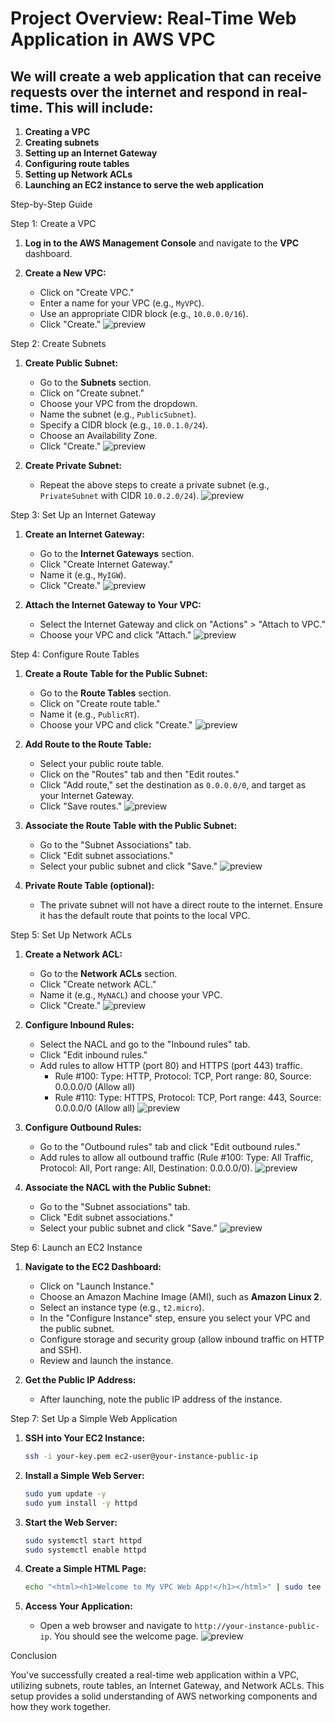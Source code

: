 # Project Overview: Real-Time Web Application in AWS VPC

## We will create a web application that can receive requests over the internet and respond in real-time. This will include:

1. **Creating a VPC**
2. **Creating subnets**
3. **Setting up an Internet Gateway**
4. **Configuring route tables**
5. **Setting up Network ACLs**
6. **Launching an EC2 instance to serve the web application**

Step-by-Step Guide

Step 1: Create a VPC

1. **Log in to the AWS Management Console** and navigate to the **VPC** dashboard.

2. **Create a New VPC:**
   - Click on "Create VPC."
   - Enter a name for your VPC (e.g., `MyVPC`).
   - Use an appropriate CIDR block (e.g., `10.0.0.0/16`).
   - Click "Create."
   ![preview](./Images/vpc-1.png)

Step 2: Create Subnets

1. **Create Public Subnet:**
   - Go to the **Subnets** section.
   - Click on "Create subnet."
   - Choose your VPC from the dropdown.
   - Name the subnet (e.g., `PublicSubnet`).
   - Specify a CIDR block (e.g., `10.0.1.0/24`).
   - Choose an Availability Zone.
   - Click "Create."
   ![preview](./Images/vpc-2.png)

2. **Create Private Subnet:**
   - Repeat the above steps to create a private subnet (e.g., `PrivateSubnet` with CIDR `10.0.2.0/24`).
   ![preview](./Images/vpc-3.png)

Step 3: Set Up an Internet Gateway

1. **Create an Internet Gateway:**
   - Go to the **Internet Gateways** section.
   - Click "Create Internet Gateway."
   - Name it (e.g., `MyIGW`).
   - Click "Create."
   ![preview](./Images/vpc-4.png)

2. **Attach the Internet Gateway to Your VPC:**
   - Select the Internet Gateway and click on "Actions" > "Attach to VPC."
   - Choose your VPC and click "Attach."
   ![preview](./Images/vpc-5.png)

Step 4: Configure Route Tables

1. **Create a Route Table for the Public Subnet:**
   - Go to the **Route Tables** section.
   - Click on "Create route table."
   - Name it (e.g., `PublicRT`).
   - Choose your VPC and click "Create."
   ![preview](./Images/vpc-6.png)

2. **Add Route to the Route Table:**
   - Select your public route table.
   - Click on the "Routes" tab and then "Edit routes."
   - Click "Add route," set the destination as `0.0.0.0/0`, and target as your Internet Gateway.
   - Click "Save routes."
   ![preview](./Images/vpc-7.png)

3. **Associate the Route Table with the Public Subnet:**
   - Go to the "Subnet Associations" tab.
   - Click "Edit subnet associations."
   - Select your public subnet and click "Save."
   ![preview](./Images/vpc-8.png)

4. **Private Route Table (optional):**
   - The private subnet will not have a direct route to the internet. Ensure it has the default route that points to the local VPC.

Step 5: Set Up Network ACLs

1. **Create a Network ACL:**
   - Go to the **Network ACLs** section.
   - Click "Create network ACL."
   - Name it (e.g., `MyNACL`) and choose your VPC.
   - Click "Create."
   ![preview](./Images/vpc-9.png)

2. **Configure Inbound Rules:**
   - Select the NACL and go to the "Inbound rules" tab.
   - Click "Edit inbound rules."
   - Add rules to allow HTTP (port 80) and HTTPS (port 443) traffic.
     - Rule #100: Type: HTTP, Protocol: TCP, Port range: 80, Source: 0.0.0.0/0 (Allow all)
     - Rule #110: Type: HTTPS, Protocol: TCP, Port range: 443, Source: 0.0.0.0/0 (Allow all)
     ![preview](./Images/vpc-10.png)

3. **Configure Outbound Rules:**
   - Go to the "Outbound rules" tab and click "Edit outbound rules."
   - Add rules to allow all outbound traffic (Rule #100: Type: All Traffic, Protocol: All, Port range: All, Destination: 0.0.0.0/0).
   ![preview](./Images/vpc-11.png)

4. **Associate the NACL with the Public Subnet:**
   - Go to the "Subnet associations" tab.
   - Click "Edit subnet associations."
   - Select your public subnet and click "Save."
   ![preview](./Images/vpc-12.png)

Step 6: Launch an EC2 Instance

1. **Navigate to the EC2 Dashboard:**
   - Click on "Launch Instance."
   - Choose an Amazon Machine Image (AMI), such as **Amazon Linux 2**.
   - Select an instance type (e.g., `t2.micro`).
   - In the "Configure Instance" step, ensure you select your VPC and the public subnet.
   - Configure storage and security group (allow inbound traffic on HTTP and SSH).
   - Review and launch the instance.

2. **Get the Public IP Address:**
   - After launching, note the public IP address of the instance.

Step 7: Set Up a Simple Web Application

1. **SSH into Your EC2 Instance:**
   ```bash
   ssh -i your-key.pem ec2-user@your-instance-public-ip
   ```

2. **Install a Simple Web Server:**
   ```bash
   sudo yum update -y
   sudo yum install -y httpd
   ```

3. **Start the Web Server:**
   ```bash
   sudo systemctl start httpd
   sudo systemctl enable httpd
   ```

4. **Create a Simple HTML Page:**
   ```bash
   echo "<html><h1>Welcome to My VPC Web App!</h1></html>" | sudo tee /var/www/html/index.html
   ```

5. **Access Your Application:**
   - Open a web browser and navigate to `http://your-instance-public-ip`. You should see the welcome page.
   ![preview](./Images/vpc-13.png)

Conclusion

You've successfully created a real-time web application within a VPC, utilizing subnets, route tables, an Internet Gateway, and Network ACLs. This setup provides a solid understanding of AWS networking components and how they work together.